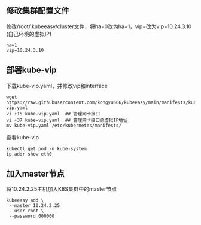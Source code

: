 
## 修改集群配置文件
修改/root/.kubeeasy/cluster文件，将ha=0改为ha=1，vip=改为vip=10.24.3.10 (自己环境的虚拟IP)
```shell
ha=1
vip=10.24.3.10
```

## 部署kube-vip
下载kube-vip.yaml，并修改vip和interface
```shell
wget https://raw.githubusercontent.com/kongyu666/kubeeasy/main/manifests/kube-vip.yaml
vi +15 kube-vip.yaml  ## 管理网卡接口
vi +37 kube-vip.yaml  ## 管理网卡接口的虚拟IP地址
mv kube-vip.yaml /etc/kubernetes/manifests/
```

查看kube-vip
```shell
kubectl get pod -n kube-system
ip addr show eth0
```

## 加入master节点
将10.24.2.25主机加入K8S集群中的master节点
```shell
kubeeasy add \
 --master 10.24.2.25
 --user root \
 --password 000000
```

